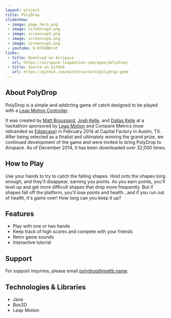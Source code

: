 ```yaml
---
layout: project
title: PolyDrop
slideshow:
 - image: page_hero.png
 - image: screencap2.png
 - image: screencap3.png
 - image: screencap4.png
 - image: screencap5.png
 - youtube: O-H76X0HroY
links:
 - title: Download on Airspace
   url: https://airspace.leapmotion.com/apps/polydrop/
 - title: Source on GitHub
   url: https://github.com/mattbroussard/polydrop-game
---
```


## About PolyDrop

PolyDrop is a simple and addicting game of catch designed to be played with a [Leap Motion Controller](http://www.leapmotion.com/).

It was created by [Matt Broussard](http://mattb.name/), [Josh Kelle](http://joshkelle.com/), and [Dallas Kelle](http://dallaskelle.com/) at a hackathon sponsored by [Leap Motion](http://www.leapmotion.com/) and Compare Metrics (now rebranded as [Edgecase](http://edgecase.io/)) in February 2014 at Capital Factory in Austin, TX. After being selected as a finalist and ultimately winning the grand prize, we continued development of the game and were invited to bring PolyDrop to Airspace. As of December 2014, it has been downloaded over 32,000 times.

## How to Play

Use your hands to try to catch the falling shapes. Hold onto the shapes long enough, and they'll disappear, earning you points. As you earn points, you'll level up and get more difficult shapes that drop more frequently. But if shapes fall off the platform, you'll lose points and health...and if you run out of health, it's game over! How long can you keep it up?

## Features

* Play with one or two hands
* Keep track of high scores and compete with your friends
* Retro game sounds
* Interactive tutorial

## Support

For support inquiries, please email [polydrop@mattb.name](mailto:polydrop@mattb.name).

## Technologies & Libraries

* Java
* Box2D
* Leap Motion
